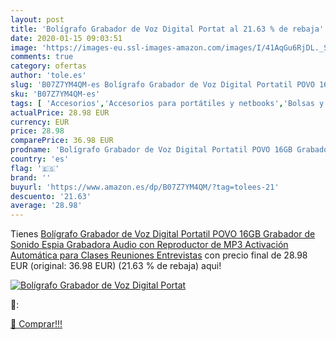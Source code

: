 ```yaml
---
layout: post
title: 'Bolígrafo Grabador de Voz Digital Portat al 21.63 % de rebaja'
date: 2020-01-15 09:03:51
image: 'https://images-eu.ssl-images-amazon.com/images/I/41AqGu6RjDL._SL400_.jpg'
comments: true
category: ofertas
author: 'tole.es'
slug: 'B07Z7YM4QM-es Bolígrafo Grabador de Voz Digital Portatil POVO 16GB...'
sku: 'B07Z7YM4QM-es'
tags: [ 'Accesorios','Accesorios para portátiles y netbooks','Bolsas y fundas para portátiles y netbooks','Cámaras analógicas','Cámaras instantáneas analógicas','Electrónica','Fotografía y videocámaras','Herramientas de mano para jardinería','Informática','Jardinería','Jardín','Mochilas para portátiles y netbooks','Tabletas gráficas','Teclados, ratones y periféricos de entrada','Tijeras de podar para jardinería','bolígrafo', ]
actualPrice: 28.98 EUR
currency: EUR
price: 28.98
comparePrice: 36.98 EUR
prodname: 'Bolígrafo Grabador de Voz Digital Portatil POVO 16GB Grabador de Sonido Espia Grabadora Audio con Reproductor de MP3 Activación Automática para Clases Reuniones Entrevistas'
country: 'es'
flag: '🇪🇸'
brand: ''
buyurl: 'https://www.amazon.es/dp/B07Z7YM4QM/?tag=tolees-21'
descuento: '21.63'
average: '28.98'
---
```


Tienes [Bolígrafo Grabador de Voz Digital Portatil POVO 16GB Grabador de Sonido Espia Grabadora Audio con Reproductor de MP3 Activación Automática para Clases Reuniones Entrevistas](https://www.amazon.es/dp/B07Z7YM4QM/?tag=tolees-21) con precio final de  28.98 EUR (original: 36.98 EUR) (21.63 %  de rebaja) aqui!

[![Bolígrafo Grabador de Voz Digital Portat](https://images-eu.ssl-images-amazon.com/images/I/41AqGu6RjDL._SL400_.jpg)](https://www.amazon.es/dp/B07Z7YM4QM/?tag=tolees-21)

🔎:


[🛒 Comprar!!!](https://www.amazon.es/dp/B07Z7YM4QM/?tag=tolees-21)
